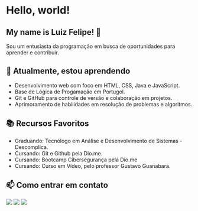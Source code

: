 # Hello, world!
## My name is Luiz Felipe! 👋

Sou um entusiasta da programação em busca de oportunidades para aprender e contribuir.

## 🌱 Atualmente, estou aprendendo

- Desenvolvimento web com foco em HTML, CSS, Java e JavaScript.
- Base de Lógica de Progamação em Portugol.
- Git e GitHub para controle de versão e colaboração em projetos.
- Aprimoramento de habilidades em resolução de problemas e algoritmos.

## 📚 Recursos Favoritos
- Graduando: Tecnólogo em Análise e Desenvolvimento de Sistemas - Descomplica.
- Cursando: Git e Github pela Dio.me.
- Cursando: Bootcamp Cibersegurança pela Dio.me
- Cursando: Curso em Vídeo, pelo professor Gustavo Guanabara.


## 📫 Como entrar em contato
<div> 
  <a href="https://www.instagram.com/felipecouto_0/" target="_blank"><img src="https://img.shields.io/badge/-Instagram-%23E4405F?style=for-the-badge&logo=instagram&logoColor=white" target="_blank"></a>
  <a href="luisfelipeaparecido880@gmail.com"><img src="https://img.shields.io/badge/-Gmail-%23333?style=for-the-badge&logo=gmail&logoColor=white" target="_blank"></a>
  <a href="(https://www.linkedin.com/in/luiz-felipe-aparecido-do-couto-12080315a)" target="_blank"><img src="https://img.shields.io/badge/-LinkedIn-%230077B5?style=for-the-badge&logo=linkedin&logoColor=white" target="_blank"></a> 
  
</div>

